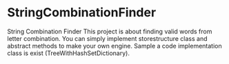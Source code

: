 # StringCombinationFinder
String Combination Finder
This project is about finding valid words from letter combination.
You can simply implement storestructure class and abstract methods
to make your own engine. Sample a code implementation class is exist
(TreeWithHashSetDictionary).
